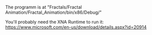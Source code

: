 
The programm is at "Fractals/Fractal Animation/Fractal_Animation/bin/x86/Debug/"

You'll probably need the XNA Runtime to run it: 
https://www.microsoft.com/en-us/download/details.aspx?id=20914
